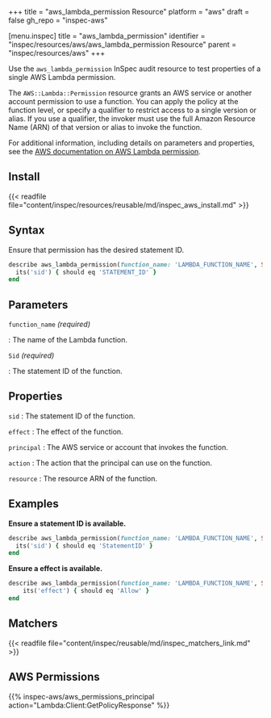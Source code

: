 +++
title = "aws_lambda_permission Resource"
platform = "aws"
draft = false
gh_repo = "inspec-aws"

[menu.inspec]
title = "aws_lambda_permission"
identifier = "inspec/resources/aws/aws_lambda_permission Resource"
parent = "inspec/resources/aws"
+++

Use the `aws_lambda_permission` InSpec audit resource to test properties of a single AWS Lambda permission.

The `AWS::Lambda::Permission` resource grants an AWS service or another account permission to use a function. You can apply the policy at the function level, or specify a qualifier to restrict access to a single version or alias. If you use a qualifier, the invoker must use the full Amazon Resource Name (ARN) of that version or alias to invoke the function.

For additional information, including details on parameters and properties, see the [AWS documentation on AWS Lambda permission](https://docs.aws.amazon.com/AWSCloudFormation/latest/UserGuide/aws-resource-lambda-permission.html).

## Install

{{< readfile file="content/inspec/resources/reusable/md/inspec_aws_install.md" >}}

## Syntax

Ensure that permission has the desired statement ID.

```ruby
describe aws_lambda_permission(function_name: 'LAMBDA_FUNCTION_NAME', Sid: 'STATEMENT_ID') do
  its('sid') { should eq 'STATEMENT_ID' }
end
```

## Parameters

`function_name` _(required)_

: The name of the Lambda function.

`Sid` _(required)_

: The statement ID of the function.

## Properties

`sid`
: The statement ID of the function.

`effect`
: The effect of the function.

`principal`
: The AWS service or account that invokes the function.

`action`
: The action that the principal can use on the function.

`resource`
: The resource ARN of the function.

## Examples

**Ensure a statement ID is available.**

```ruby
describe aws_lambda_permission(function_name: 'LAMBDA_FUNCTION_NAME', Sid: 'STATEMENT_ID') do
  its('sid') { should eq 'StatementID' }
end
```

**Ensure a effect is available.**

```ruby
describe aws_lambda_permission(function_name: 'LAMBDA_FUNCTION_NAME', Sid: 'STATEMENT_ID') do
    its('effect') { should eq 'Allow' }
end
```

## Matchers

{{< readfile file="content/inspec/reusable/md/inspec_matchers_link.md" >}}



## AWS Permissions

{{% inspec-aws/aws_permissions_principal action="Lambda:Client:GetPolicyResponse" %}}
